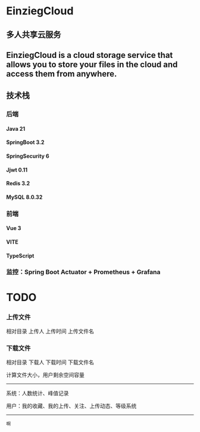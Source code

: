# EinziegCloud

## 多人共享云服务

## EinziegCloud is a cloud storage service that allows you to store your files in the cloud and access them from anywhere.

## 技术栈

### 后端
#### Java 21

#### SpringBoot 3.2
#### SpringSecurity 6

#### Jjwt 0.11

#### Redis 3.2

#### MySQL 8.0.32

### 前端

#### Vue 3
#### VITE
#### TypeScript

### 监控：Spring Boot Actuator + Prometheus + Grafana

# TODO

### 上传文件

相对目录 上传人 上传时间 上传文件名

### 下载文件

相对目录 下载人 下载时间 下载文件名

计算文件大小，用户剩余空间容量

---
系统：人数统计、峰值记录

用户：我的收藏、我的上传、关注、上传动态、等级系统

---

```
啊
```